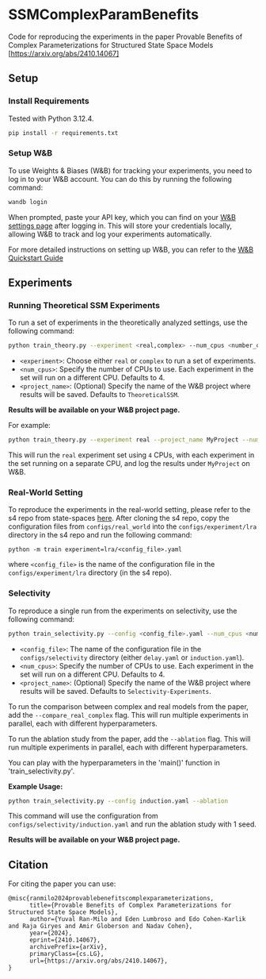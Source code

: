 # SSMComplexParamBenefits
Code for reproducing the experiments in the paper Provable Benefits of Complex Parameterizations for Structured State Space Models [https://arxiv.org/abs/2410.14067]

## Setup

### Install Requirements

Tested with Python 3.12.4.

```bash
pip install -r requirements.txt
```

### Setup W&B

To use Weights & Biases (W&B) for tracking your experiments, you need to log in to your W&B account. You can do this by running the following command:

```bash
wandb login
```

When prompted, paste your API key, which you can find on your [W&B settings page](https://wandb.ai/settings) after logging in. This will store your credentials locally, allowing W&B to track and log your experiments automatically.

For more detailed instructions on setting up W&B, you can refer to the [W&B Quickstart Guide](https://docs.wandb.ai/quickstart)

## Experiments
### Running Theoretical SSM Experiments

To run a set of experiments in the theoretically analyzed settings, use the following command:

```bash
python train_theory.py --experiment <real,complex> --num_cpus <number_of_cpus> --project_name <your_project_name>
```

- `<experiment>`: Choose either `real` or `complex` to run a set of experiments.
- `<num_cpus>`: Specify the number of CPUs to use. Each experiment in the set will run on a different CPU. Defaults to 4.
- `<project_name>`: (Optional) Specify the name of the W&B project where results will be saved. Defaults to `TheoreticalSSM`.

**Results will be available on your W&B project page.**

For example:

```bash
python train_theory.py --experiment real --project_name MyProject --num_cpus 4
```

This will run the `real` experiment set using `4` CPUs, with each experiment in the set running on a separate CPU, and log the results under `MyProject` on W&B.

### Real-World Setting
To reproduce the experiments in the real-world setting, 
please refer to the s4 repo from state-spaces [here](https://github.com/state-spaces/s4/).
After cloning the s4 repo, copy the configuration files from `configs/real_world` into the `configs/experiment/lra` directory in the s4 repo and run the following command:
```
python -m train experiment=lra/<config_file>.yaml
```
where `<config_file>` is the name of the configuration file in the `configs/experiment/lra` directory (in the s4 repo).

### Selectivity

To reproduce a single run from the experiments on selectivity, use the following command:

```bash
python train_selectivity.py --config <config_file>.yaml --num_cpus <number_of_cpus> --project_name <your_project_name>
```

- `<config_file>`: The name of the configuration file in the `configs/selectivity` directory (either `delay.yaml` or `induction.yaml`).
- `<num_cpus>`: Specify the number of CPUs to use. Each experiment in the set will run on a different CPU. Defaults to 4.
- `<project_name>`: (Optional) Specify the name of the W&B project where results will be saved. Defaults to `Selectivity-Experiments`.

To run the comparison between complex and real models from the paper, add the `--compare_real_complex` flag.  This will run multiple experiments in parallel, each with different hyperparameters.

To run the ablation study from the paper, add the `--ablation` flag. This will run multiple experiments in parallel, each with different hyperparameters.

You can play with the hyperparameters in the 'main()' function in 'train_selectivity.py'.

**Example Usage:**

```bash
python train_selectivity.py --config induction.yaml --ablation
```

This command will use the configuration from `configs/selectivity/induction.yaml` and run the ablation study with 1 seed.

**Results will be available on your W&B project page.**

## Citation
For citing the paper you can use:
```
@misc{ranmilo2024provablebenefitscomplexparameterizations,
      title={Provable Benefits of Complex Parameterizations for Structured State Space Models}, 
      author={Yuval Ran-Milo and Eden Lumbroso and Edo Cohen-Karlik and Raja Giryes and Amir Globerson and Nadav Cohen},
      year={2024},
      eprint={2410.14067},
      archivePrefix={arXiv},
      primaryClass={cs.LG},
      url={https://arxiv.org/abs/2410.14067}, 
}
```
